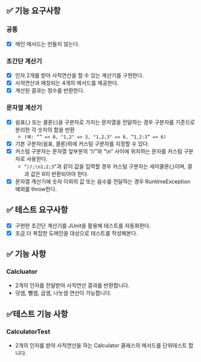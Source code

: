 ## ✅ 기능 요구사항

### 공통
  - [x] 메인 메서드는 만들지 않는다.

### 초간단 계산기
  - [x] 인자 2개를 받아 사칙연산을 할 수 있는 계산기를 구현한다. 
  - [x] 사칙연산과 매칭되는 4개의 메서드를 제공한다.  
  - [x] 계산된 결과는 정수를 반환한다.

### 문자열 계산기
  - [x] 쉼표(,) 또는 콜론(:)을 구분자로 가지는 문자열을 전달하는 경우 구분자를 기준으로 분리한 각 숫자의 합을 반환
    - `(예: “” => 0, "1,2" => 3, "1,2,3" => 6, “1,2:3” => 6)`
  - [x] 기본 구분자(쉼표, 콜론)외에 커스텀 구분자를 지정할 수 있다.
  - [x] 커스텀 구분자는 문자열 앞부분의 “//”와 “\n” 사이에 위치하는 문자를 커스텀 구분자로 사용한다. 
    - `“//;\n1;2;3”`과 같이 값을 입력할 경우 커스텀 구분자는 세미콜론(;)이며, 결과 값은 6이 반환되어야 한다.
  - [x] 문자열 계산기에 숫자 이외의 값 또는 음수를 전달하는 경우 RuntimeException 예외를 throw한다.

## ✅ 테스트 요구사항
- [x] 구현한 초간단 계산기를 JUnit을 활용해 테스트를 자동화한다.
- [x] 조금 더 복잡한 도메인을 대상으로 테스트를 작성해본다.

## ✅ 기능 사항
### Calcluator
  - 2개의 인자를 전달받아 사칙연산 결과를 반환합니다.
  - 덧셈, 뺄셈, 곱셈, 나눗셈 연산이 가능합니다.

## ✅테스트 기능 사항
### CalculatorTest
  - 2개의 인자를 받아 사칙연산을 하는 Calculator 클래스의 메서드를 단위테스트 합니다.
